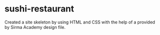 # sushi-restaurant
Created a site skeleton by using HTML and CSS with the help of a provided by Sirma Academy design file.
